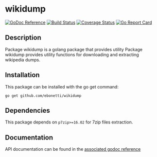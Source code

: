 wikidump
========

[![GoDoc Reference](https://godoc.org/github.com/ebonetti/wikidump?status.svg)](http://godoc.org/github.com/ebonetti/wikidump)
[![Build Status](https://travis-ci.org/ebonetti/wikidump.svg?branch=master)](https://travis-ci.org/ebonetti/wikidump)
[![Coverage Status](https://coveralls.io/repos/ebonetti/wikidump/badge.svg?branch=master)](https://coveralls.io/r/ebonetti/wikidump?branch=master)
[![Go Report Card](https://goreportcard.com/badge/github.com/ebonetti/wikidump)](https://goreportcard.com/report/github.com/ebonetti/wikidump)

Description
-----------

Package wikidump is a golang package that provides utility Package wikidump provides utility functions for downloading and extracting wikipedia dumps.

Installation
------------

This package can be installed with the go get command:

    go get github.com/ebonetti/wikidump

Dependencies
-------------

This package depends on `p7zip>=16.02` for 7zip files extraction.

Documentation
-------------
API documentation can be found in the [associated godoc reference](https://godoc.org/github.com/ebonetti/wikidump)
